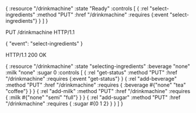 {
  :resource "/drinkmachine"
  :state "Ready"
  :controls [
    {
      :rel "select-ingredients"
      :method "PUT"
      :href "/drinkmachine"
      :requires {:event "select-ingredients"}
    }
  ]
}

PUT /drinkmachine HTTP/1.1

{
    "event": "select-ingredients"
}

HTTP/1.1 200 OK

{
	:resource "/drinkmachine"
	:state "selecting-ingredients"
  :beverage "none"
	:milk "none"
  :sugar 0
	:controls [
    {
		  :rel "get-status"
		  :method "PUT"
		  :href "/drinkmachine"
		  :requires {:event "get-status"}
	  }
    {
	    :rel "add-beverage"
	    :method "PUT"
	    :href "/drinkmachine"
	    :requires {
		    :beverage #{"none" "tea" "coffee"}
		  }
    }
    {
	    :rel "add-milk"
	    :method "PUT"
	    :href "/drinkmachine"
	    :requires {
		    :milk #{"none" "semi" "full"}
		  }
    }
    {
	    :rel "add-sugar"
	    :method "PUT"
	    :href "/drinkmachine"
	    :requires {
		    :sugar #{0 1 2}
		  }
    }
  ]
}
